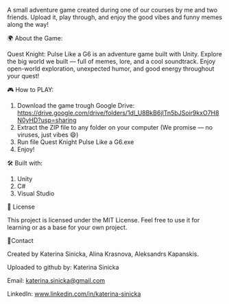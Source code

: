 A small adventure game created during one of our courses by me and two friends.
Upload it, play through, and enjoy the good vibes and funny memes along the way!

🌍 About the Game: 

Quest Knight: Pulse Like a G6 is an adventure game built with Unity.
Explore the big world we built — full of memes, lore, and a cool soundtrack.
Enjoy open-world exploration, unexpected humor, and good energy throughout your quest!

🎮 How to PLAY:
1. Download the game trough Google Drive: https://drive.google.com/drive/folders/1dl_U8BkB6jITn5bJSoir9kxO7H8N0yHD?usp=sharing
2. Extract the ZIP file to any folder on your computer (We promise — no viruses, just vibes 😄)
3. Run file Quest Knight Pulse Like a G6.exe
4. Enjoy!

🛠️ Built with: 
1. Unity
2. C#
3. Visual Studio

📜 License

This project is licensed under the MIT License.
Feel free to use it for learning or as a base for your own project.

💬Contact

Created by Katerina Sinicka, Alina Krasnova, Aleksandrs Kapanskis.

Uploaded to github by: Katerina Sinicka

Email: katerina.sinicka@gmail.com

LinkedIn: www.linkedin.com/in/katerina-sinicka
